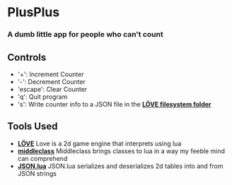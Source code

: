 # PlusPlus
### A dumb little app for people who can't count
## Controls
+ '+': Increment Counter
+ '-': Decrement Counter
+ 'escape': Clear Counter
+ 'q': Quit program
+ 's': Write counter info to a JSON file in the __[LÖVE filesystem folder](https://love2d.org/wiki/love.filesystem)__
## Tools Used
+ __[LÖVE](https://love2d.org/)__ Love is a 2d game engine that interprets using lua
+ __[middleclass](https://github.com/kikito/middleclass)__ Middleclass brings classes to lua in a way my feeble mind can comprehend
+ __[JSON.lua](https://github.com/rxi/json.lua)__ JSON.lua serializes and deserializes 2d tables into and from JSON strings
